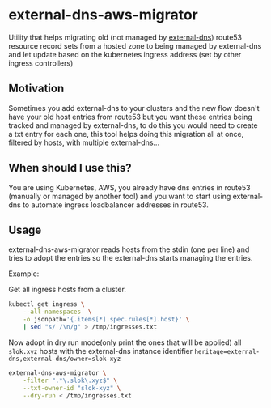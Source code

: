 # external-dns-aws-migrator

Utility that helps migrating old (not managed by [external-dns][external-dns]) route53 resource record sets from a hosted zone to being managed by external-dns and let update based on the kubernetes ingress address (set by other ingress controllers)

## Motivation

Sometimes you add external-dns to your clusters and the new flow doesn't have your old host entries from route53 but you want these entries being tracked and managed by external-dns, to do this you would need to create a txt entry for each one, this tool helps doing this migration all at once, filtered by hosts, with multiple external-dns...

## When should I use this?

You are using Kubernetes, AWS, you already have dns entries in route53 (manually or managed by another tool) and you want to start using external-dns to automate ingress loadbalancer addresses in route53.

## Usage

external-dns-aws-migrator reads hosts from the stdin (one per line) and tries to adopt the entries  so the external-dns starts managing the entries.

Example:

Get all ingress hosts from a cluster.

```bash
kubectl get ingress \
    --all-namespaces  \
    -o jsonpath='{.items[*].spec.rules[*].host}' \
    | sed "s/ /\n/g" > /tmp/ingresses.txt
```

Now adopt in dry run mode(only print the ones that will be applied) all `slok.xyz` hosts with the external-dns instance identifier `heritage=external-dns,external-dns/owner=slok-xyz`

```bash
external-dns-aws-migrator \
    -filter ".*\.slok\.xyz$" \
    --txt-owner-id "slok-xyz" \
    --dry-run < /tmp/ingresses.txt 
```

[external-dns]: https://github.com/kubernetes-incubator/external-dns